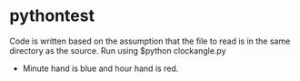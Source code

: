 # pythontest

Code is written based on the assumption that the file to read is in the same directory as the source.
Run using $python clockangle.py

- Minute hand is blue and hour hand is red.